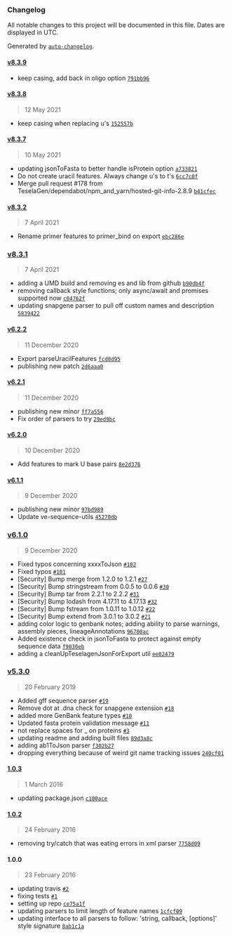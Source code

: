 ### Changelog

All notable changes to this project will be documented in this file. Dates are displayed in UTC.

Generated by [`auto-changelog`](https://github.com/CookPete/auto-changelog).

#### [v8.3.9](https://github.com/TeselaGen/ve-sequence-parsers/compare/v8.3.8...v8.3.9)

- keep casing, add back in oligo option [`791bb96`](https://github.com/TeselaGen/ve-sequence-parsers/commit/791bb96f9f64aac1c96101d8414044fc3df6559f)

#### [v8.3.8](https://github.com/TeselaGen/ve-sequence-parsers/compare/v8.3.7...v8.3.8)

> 12 May 2021

- keep casing when replacing u's [`152557b`](https://github.com/TeselaGen/ve-sequence-parsers/commit/152557b30058723f6679e94cee4be3453a7f90cb)

#### [v8.3.7](https://github.com/TeselaGen/ve-sequence-parsers/compare/v8.3.2...v8.3.7)

> 10 May 2021

- updating jsonToFasta to better handle isProtein option [`a733821`](https://github.com/TeselaGen/ve-sequence-parsers/commit/a7338217b29890243493f51514fb16cce53f8291)
- Do not create uracil features. Always change u's to t's [`6cc7c0f`](https://github.com/TeselaGen/ve-sequence-parsers/commit/6cc7c0fd2b9016240478850b285f782e3517f79a)
- Merge pull request #178 from TeselaGen/dependabot/npm_and_yarn/hosted-git-info-2.8.9 [`b41cfec`](https://github.com/TeselaGen/ve-sequence-parsers/commit/b41cfec1ded1bdf1e7815c6f1a1b17424f26fe10)

#### [v8.3.2](https://github.com/TeselaGen/ve-sequence-parsers/compare/v8.3.1...v8.3.2)

> 7 April 2021

- Rename primer features to primer_bind on export [`ebc286e`](https://github.com/TeselaGen/ve-sequence-parsers/commit/ebc286e923a47c2ab91a90ad699e023548777d84)

### [v8.3.1](https://github.com/TeselaGen/ve-sequence-parsers/compare/v6.2.2...v8.3.1)

> 7 April 2021

- adding a UMD build and removing es and lib from github [`b90db4f`](https://github.com/TeselaGen/ve-sequence-parsers/commit/b90db4fd27ff68279cab5a998b067780cda6a7b2)
- removing callback style functions; only async/await and promises supported now [`c04762f`](https://github.com/TeselaGen/ve-sequence-parsers/commit/c04762f122e909a43d5283451a335d97fce35368)
- updating snapgene parser to pull off custom names and description [`5839422`](https://github.com/TeselaGen/ve-sequence-parsers/commit/58394225beaccb3750cf0d9255d96d4b48051daa)

#### [v6.2.2](https://github.com/TeselaGen/ve-sequence-parsers/compare/v6.2.1...v6.2.2)

> 11 December 2020

- Export parseUracilFeatures [`fcd8d95`](https://github.com/TeselaGen/ve-sequence-parsers/commit/fcd8d9501eb0d4f12d80a2e96f29df9b8d458626)
- publishing new patch [`2d6aaa0`](https://github.com/TeselaGen/ve-sequence-parsers/commit/2d6aaa0f06f5209b532b1df4e758788b764daa89)

#### [v6.2.1](https://github.com/TeselaGen/ve-sequence-parsers/compare/v6.2.0...v6.2.1)

> 11 December 2020

- publishing new minor [`ff7a556`](https://github.com/TeselaGen/ve-sequence-parsers/commit/ff7a5568d9c0aafcf1a0ad3a292c8923f320587d)
- Fix order of parsers to try [`29ed9bc`](https://github.com/TeselaGen/ve-sequence-parsers/commit/29ed9bc0e3288a2149f5844753ff59f32dd21554)

#### [v6.2.0](https://github.com/TeselaGen/ve-sequence-parsers/compare/v6.1.1...v6.2.0)

> 10 December 2020

- Add features to mark U base pairs [`8e2d376`](https://github.com/TeselaGen/ve-sequence-parsers/commit/8e2d37613f7bd06ed0a6dfd9fb1c50a2ab47311c)

#### [v6.1.1](https://github.com/TeselaGen/ve-sequence-parsers/compare/v6.1.0...v6.1.1)

> 9 December 2020

- publishing new minor [`97bd989`](https://github.com/TeselaGen/ve-sequence-parsers/commit/97bd989902bd4d1ec0e2cb7353f6f123e589b594)
- Update ve-sequence-utils [`45270db`](https://github.com/TeselaGen/ve-sequence-parsers/commit/45270db1dd75aaaaca1f5e0d2df27a49fba09326)

### [v6.1.0](https://github.com/TeselaGen/ve-sequence-parsers/compare/v5.3.0...v6.1.0)

> 9 December 2020

- Fixed typos concerning xxxxToJson [`#102`](https://github.com/TeselaGen/ve-sequence-parsers/pull/102)
- Fixed typos [`#101`](https://github.com/TeselaGen/ve-sequence-parsers/pull/101)
- [Security] Bump merge from 1.2.0 to 1.2.1 [`#27`](https://github.com/TeselaGen/ve-sequence-parsers/pull/27)
- [Security] Bump stringstream from 0.0.5 to 0.0.6 [`#30`](https://github.com/TeselaGen/ve-sequence-parsers/pull/30)
- [Security] Bump tar from 2.2.1 to 2.2.2 [`#31`](https://github.com/TeselaGen/ve-sequence-parsers/pull/31)
- [Security] Bump lodash from 4.17.11 to 4.17.13 [`#32`](https://github.com/TeselaGen/ve-sequence-parsers/pull/32)
- [Security] Bump fstream from 1.0.11 to 1.0.12 [`#22`](https://github.com/TeselaGen/ve-sequence-parsers/pull/22)
- [Security] Bump extend from 3.0.1 to 3.0.2 [`#21`](https://github.com/TeselaGen/ve-sequence-parsers/pull/21)
- adding color logic to genbank notes; adding ability to parse warnings, assembly pieces, lineageAnnotations [`96700ac`](https://github.com/TeselaGen/ve-sequence-parsers/commit/96700ac3c327ebd7da196e184a828d861e145c22)
- Added existence check in jsonToFasta to protect against empty sequence data [`f9030eb`](https://github.com/TeselaGen/ve-sequence-parsers/commit/f9030ebea45e88c9dd422b87804f88fd8cc22a7e)
- adding a cleanUpTeselagenJsonForExport util [`ee02479`](https://github.com/TeselaGen/ve-sequence-parsers/commit/ee024795c882952b377580dc59a606c321ce9414)

### [v5.3.0](https://github.com/TeselaGen/ve-sequence-parsers/compare/1.0.3...v5.3.0)

> 20 February 2019

- Added gff sequence parser [`#19`](https://github.com/TeselaGen/ve-sequence-parsers/pull/19)
- Remove dot at .dna check for snapgene extension [`#18`](https://github.com/TeselaGen/ve-sequence-parsers/pull/18)
- added more GenBank feature types [`#10`](https://github.com/TeselaGen/ve-sequence-parsers/pull/10)
- Updated fasta protein validation message [`#11`](https://github.com/TeselaGen/ve-sequence-parsers/pull/11)
- not replace spaces for _ on proteins [`#3`](https://github.com/TeselaGen/ve-sequence-parsers/pull/3)
- updating readme and adding built files [`89d3a8c`](https://github.com/TeselaGen/ve-sequence-parsers/commit/89d3a8c2969bba954e7c322bf3884654e34d687a)
- adding ab1ToJson parser [`f302b27`](https://github.com/TeselaGen/ve-sequence-parsers/commit/f302b2720f8b59ad171195ae12cfe7b487fc0b6d)
- dropping everything because of weird git name tracking issues [`240cf01`](https://github.com/TeselaGen/ve-sequence-parsers/commit/240cf0171beb0d3c7b233c1e04c7c1151c7e5820)

#### [1.0.3](https://github.com/TeselaGen/ve-sequence-parsers/compare/1.0.2...1.0.3)

> 1 March 2016

- updating package.json [`c100ace`](https://github.com/TeselaGen/ve-sequence-parsers/commit/c100ace89897de384a446673bdee62fc7887cdfa)

#### [1.0.2](https://github.com/TeselaGen/ve-sequence-parsers/compare/1.0.0...1.0.2)

> 24 February 2016

- removing try/catch that was eating errors in xml parser [`7758d09`](https://github.com/TeselaGen/ve-sequence-parsers/commit/7758d09a0165236bb877e3265f1cffb549fb2af6)

#### 1.0.0

> 23 February 2016

- updating travis [`#2`](https://github.com/TeselaGen/ve-sequence-parsers/pull/2)
- fixing tests [`#1`](https://github.com/TeselaGen/ve-sequence-parsers/pull/1)
- setting up repo [`ce75a1f`](https://github.com/TeselaGen/ve-sequence-parsers/commit/ce75a1f17ea45351d89b0616b6853d2415ab3c10)
- updating parsers to limit length of feature names [`1cfcf09`](https://github.com/TeselaGen/ve-sequence-parsers/commit/1cfcf093dc089b20a9150e760e3dc9b3baef60b7)
- updating interface to all parsers to follow: 'string, callback, [options]' style signature [`8ab1c1a`](https://github.com/TeselaGen/ve-sequence-parsers/commit/8ab1c1ad31340a98810a7b7af4c00fa17af5d404)
